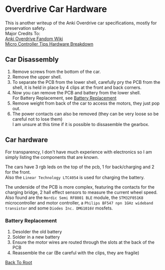 # Overdrive Car Hardware
This is another writeup of the Anki Overdrive car specifications, mostly for preservation safety.  
Major Credits To:  
[Anki Overdrive Fandom Wiki](https://anki-overdrive.fandom.com/wiki/Specifications)  
[Micro Controller Tips Hardware Breakdown](https://www.microcontrollertips.com/teardown-inside-anki-overdrive-racecar-set/)

## Car Disassembly
1. Remove screws from the bottom of the car.
2. Remove the upper shell.
3. To separate the PCB from the lower shell, carefully pry the PCB from the shell, it is held in place by 4 clips at the front and back corners.
4. Now you can remove the PCB and battery from the lower shell.  
For Battery Replacement, see [Battery Replacement](#battery-replacement)
5. Remove weight from back of the car to access the motors, they just pop out.
6. The power contacts can also be removed (they can be very loose so be careful not to lose them)  
I am unsure at this time if it is possible to dissasemble the gearbox.

## Car hardware

For transparency, I don't have much experience with electronics so I am simply listing the components that are known.  

The cars have 3 rgb leds on the top of the pcb, 1 for back/charging and 2 for the front.  
Also the `Linear Technology LTC4054` is used for charging the battery. 

The underside of the PCB is more complex, featuring the contacts for the charging bridge, 2 hall effect sensors to measure the current wheel speed.
Also found are the `Nordic Semi RF8001 BLE` module, the `STM32F051K8` microcontroller and motor controller, a `Philips BF547 npn 1GHz wideband transistor`
and some `Diodes Inc. DMG1016V` mosfets.



### Battery Replacement
1. Desolder the old battery
2. Solder in a new battery
3. Ensure the motor wires are routed through the slots at the back of the PCB
4. Reassemble the car (Be careful with the clips, they are fragile)


[Back To Root](https://github.com/MasterAirscrachDev/Anki-Partydrive?tab=readme-ov-file#anki-partydrive)